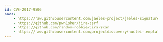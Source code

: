 ```yaml
---
id: CVE-2017-9506
pocs:
    - https://raw.githubusercontent.com/jaeles-project/jaeles-signatures/master/cves/jira-ssrf-cve-2017-9506.yaml
    - https://github.com/pwn1sher/jira-ssrf
    - https://github.com/random-robbie/Jira-Scan
    - https://raw.githubusercontent.com/projectdiscovery/nuclei-templates/master/cves/CVE-2017-9506.yaml
---
```

